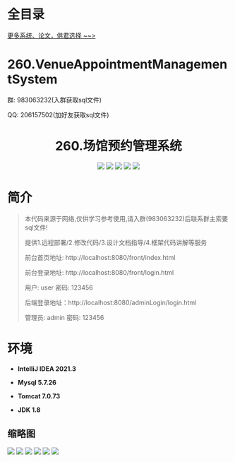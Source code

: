 # 全目录

[更多系统、论文，供君选择 ~~>](https://www.bitwise.net.cn)

# 260.VenueAppointmentManagementSystem

<p>群: 983063232(入群获取sql文件)</p>
<p>QQ: 206157502(加好友获取sql文件)</p>

<p><h1 align="center">260.场馆预约管理系统</h1></p>


<p align="center">
	<img src="https://img.shields.io/badge/jdk-1.8-orange.svg"/>
    <img src="https://img.shields.io/badge/spring-5.x-lightgrey.svg"/>
    <img src="https://img.shields.io/badge/springmvc-3.x-blue.svg"/>
    <img src="https://img.shields.io/badge/jsp-3.x-blue.svg"/>
    <img src="https://img.shields.io/badge/mybatis-5.x-yellow.svg"/>
</p>

# 简介

> 本代码来源于网络,仅供学习参考使用,请入群(983063232)后联系群主索要sql文件!
>
> 提供1.远程部署/2.修改代码/3.设计文档指导/4.框架代码讲解等服务
>
> 前台首页地址: http://localhost:8080/front/index.html
>
> 前台登录地址: http://localhost:8080/front/login.html
>
> 用户: user 密码: 123456
>
> 后端登录地址：http://localhost:8080/adminLogin/login.html
>
> 管理员: admin   密码: 123456
>

# 环境

- <b>IntelliJ IDEA 2021.3</b>

- <b>Mysql 5.7.26</b>

- <b>Tomcat 7.0.73</b>

- <b>JDK 1.8</b>




## 缩略图

![](https://bitwise.oss-cn-heyuan.aliyuncs.com/2024/9/10/325e3132-7fbd-409b-8b8c-f45eec0fe90f.png)
![](https://bitwise.oss-cn-heyuan.aliyuncs.com/2024/9/10/b5c2da32-f683-4987-9b23-3b194906b627.png)
![](https://bitwise.oss-cn-heyuan.aliyuncs.com/2024/9/10/d62c7b0d-246b-4bf6-9b6c-a3362ebdf40a.png)
![](https://bitwise.oss-cn-heyuan.aliyuncs.com/2024/9/10/5fa74962-4dbf-4779-bc8e-f6cbcbb8cf8d.png)
![](https://bitwise.oss-cn-heyuan.aliyuncs.com/2024/9/10/490a75a5-2d21-43c2-95ad-f6b3bbf8896a.png)
![](https://bitwise.oss-cn-heyuan.aliyuncs.com/2024/9/10/c8a632c4-05dc-4dac-855b-c8540b962da1.png)


